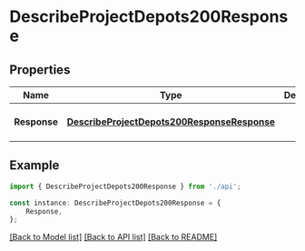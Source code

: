 # DescribeProjectDepots200Response


## Properties

Name | Type | Description | Notes
------------ | ------------- | ------------- | -------------
**Response** | [**DescribeProjectDepots200ResponseResponse**](DescribeProjectDepots200ResponseResponse.md) |  | [optional] [default to undefined]

## Example

```typescript
import { DescribeProjectDepots200Response } from './api';

const instance: DescribeProjectDepots200Response = {
    Response,
};
```

[[Back to Model list]](../README.md#documentation-for-models) [[Back to API list]](../README.md#documentation-for-api-endpoints) [[Back to README]](../README.md)
